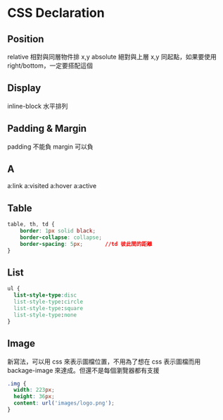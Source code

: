 # CSS Declaration


## Position
relative 相對與同層物件排 x,y
absolute 絕對與上層 x,y 同起點，如果要使用 right/bottom，一定要搭配這個

## Display
inline-block 水平排列

## Padding & Margin
padding 不能負
margin 可以負

## A
a:link
a:visited
a:hover 
a:active

## Table
```css
table, th, td {
    border: 1px solid black;
    border-collapse: collapse;
    border-spacing: 5px;       //td 彼此間的距離
}
```

## List

```css
ul {
  list-style-type:disc
  list-style-type:circle
  list-style-type:square
  list-style-type:none
}
```

## Image
新寫法，可以用 css 來表示圖檔位置，不用為了想在 css 表示圖檔而用 backage-image 來達成。但還不是每個瀏覽器都有支援
```css
.img {
  width: 223px;
  height: 36px;
  content: url('images/logo.png');
}
```
